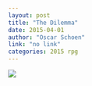 ```yaml
---
layout: post
title: "The Dilemma"
date: 2015-04-01
author: "Oscar Schoen"
link: "no link"
categories: 2015 rpg
---
```

![]({{site.url}}/2015images/TheDilemma.jpg)
